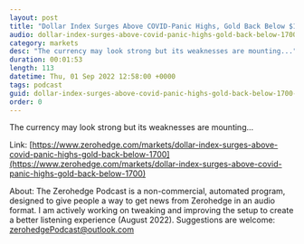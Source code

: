 ```yaml
---
layout: post
title: "Dollar Index Surges Above COVID-Panic Highs, Gold Back Below $1700"
audio: dollar-index-surges-above-covid-panic-highs-gold-back-below-1700-0
category: markets
desc: "The currency may look strong but its weaknesses are mounting..."
duration: 00:01:53
length: 113
datetime: Thu, 01 Sep 2022 12:58:00 +0000
tags: podcast
guid: dollar-index-surges-above-covid-panic-highs-gold-back-below-1700-0
order: 0
---
```

The currency may look strong but its weaknesses are mounting...

Link: [https://www.zerohedge.com/markets/dollar-index-surges-above-covid-panic-highs-gold-back-below-1700](https://www.zerohedge.com/markets/dollar-index-surges-above-covid-panic-highs-gold-back-below-1700)

About: The Zerohedge Podcast is a non-commercial, automated program, designed to give people a way to get news from Zerohedge in an audio format.  I am actively working on tweaking and improving the setup to create a better listening experience (August 2022).  Suggestions are welcome: [zerohedgePodcast@outlook.com](mailto:zerohedgePodcast@outlook.com)